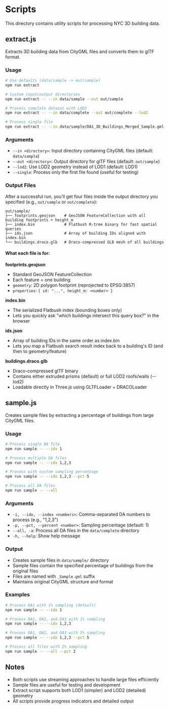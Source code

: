 # Scripts

This directory contains utility scripts for processing NYC 3D building data.

## extract.js

Extracts 3D building data from CityGML files and converts them to glTF format.

### Usage

```bash
# Use defaults (data/sample -> out/sample)
npm run extract

# Custom input/output directories
npm run extract -- --in data/sample --out out/sample

# Process complete dataset with LOD2
npm run extract -- --in data/complete --out out/complete --lod2

# Process single file
npm run extract -- --in data/sample/DA1_3D_Buildings_Merged_Sample.gml --out out/single
```

### Arguments

- `--in <directory>`: Input directory containing CityGML files (default: `data/sample`)
- `--out <directory>`: Output directory for glTF files (default: `out/sample`)
- `--lod2`: Use LOD2 geometry instead of LOD1 (default: LOD1)
- `--single`: Process only the first file found (useful for testing)

### Output Files

After a successful run, you'll get four files inside the output directory you specified (e.g., `out/sample` or `out/complete`):

```
out/sample/
├── footprints.geojson    # GeoJSON FeatureCollection with all building footprints + height_m
├── index.bin             # Flatbush R-tree binary for fast spatial queries
├── ids.json              # Array of building IDs aligned with index.bin
└── buildings.draco.glb   # Draco-compressed GLB mesh of all buildings
```

#### What each file is for:

**footprints.geojson**
- Standard GeoJSON FeatureCollection
- Each feature = one building
- `geometry`: 2D polygon footprint (reprojected to EPSG:3857)
- `properties`: `{ id: "...", height_m: <number> }`

**index.bin**
- The serialized Flatbush index (bounding boxes only)
- Lets you quickly ask "which buildings intersect this query box?" in the browser

**ids.json**
- Array of building IDs in the same order as index.bin
- Lets you map a Flatbush search result index back to a building's ID (and then to geometry/feature)

**buildings.draco.glb**
- Draco-compressed glTF binary
- Contains either extruded prisms (default) or full LOD2 roofs/walls (--lod2)
- Loadable directly in Three.js using GLTFLoader + DRACOLoader

## sample.js

Creates sample files by extracting a percentage of buildings from large CityGML files.

### Usage

```bash
# Process single DA file
npm run sample -- --idx 1

# Process multiple DA files
npm run sample -- --idx 1,2,3

# Process with custom sampling percentage
npm run sample -- --idx 1,2,3 --pct 5

# Process all DA files
npm run sample -- --all
```

### Arguments

- `-i, --idx, --index <numbers>`: Comma-separated DA numbers to process (e.g., "1,2,3")
- `-p, --pct, --percent <number>`: Sampling percentage (default: 1)
- `--all, -a`: Process all DA files in the `data/complete` directory
- `-h, --help`: Show help message

### Output

- Creates sample files in `data/sample/` directory
- Sample files contain the specified percentage of buildings from the original files
- Files are named with `_Sample.gml` suffix
- Maintains original CityGML structure and format

### Examples

```bash
# Process DA1 with 1% sampling (default)
npm run sample -- --idx 1

# Process DA1, DA2, and DA3 with 1% sampling
npm run sample -- --idx 1,2,3

# Process DA1, DA2, and DA3 with 5% sampling
npm run sample -- --idx 1,2,3 --pct 5

# Process all files with 2% sampling
npm run sample -- --all --pct 2
```

## Notes

- Both scripts use streaming approaches to handle large files efficiently
- Sample files are useful for testing and development
- Extract script supports both LOD1 (simpler) and LOD2 (detailed) geometry
- All scripts provide progress indicators and detailed output
